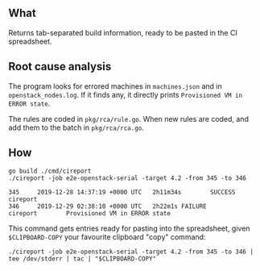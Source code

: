 ## What

Returns tab-separated build information, ready to be pasted in the CI spreadsheet.

## Root cause analysis

The program looks for errored machines in `machines.json` and in `openstack_nodes.log`. If it finds any, it directly prints `Provisioned VM in ERROR state`.

The rules are coded in `pkg/rca/rule.go`. When new rules are coded, and add them to the batch in `pkg/rca/rca.go`.

## How

```shell
go build ./cmd/cireport
./cireport -job e2e-openstack-serial -target 4.2 -from 345 -to 346
```

```
345     2019-12-28 14:37:19 +0000 UTC   2h11m34s        SUCCESS                                 cireport
346     2019-12-29 02:38:10 +0000 UTC   2h22m1s FAILURE                                 cireport        Provisioned VM in ERROR state
```

This command gets entries ready for pasting into the spreadsheet, given `$CLIPBOARD-COPY` your favourite clipboard "copy" command:

```shell
./cireport -job e2e-openstack-serial -target 4.2 -from 345 -to 346 | tee /dev/stderr | tac | "$CLIPBOARD-COPY"
```
